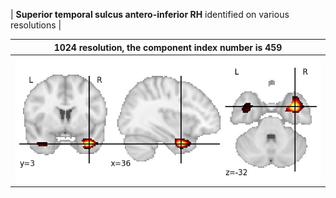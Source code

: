


| **Superior temporal sulcus antero-inferior RH** identified on various resolutions |

| 1024 resolution, the component index number is 459|  
|:---:|  
| ![Component 1024](../1024/final/459.jpg "From component 1024: Superior temporal sulcus antero-inferior RH") |